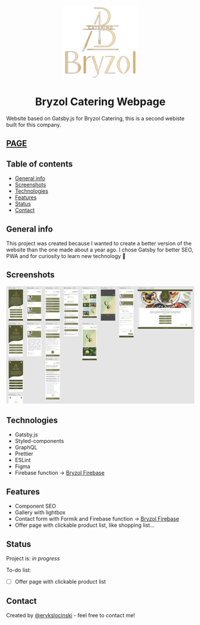 <p align="center">
  <a href="https://bryzol.pl">
    <img src="/src/images/logo.png" alt="Bryzol Catering Logo" width="200px">
  </a>
</p>
<h1 align="center">
  Bryzol Catering Webpage
</h1>

Website based on Gatsby.js for Bryzol Catering, this is a second webiste built for this company.

## [PAGE](https://bryzol.pl)

## Table of contents

- [General info](#general-info)
- [Screenshots](#screenshots)
- [Technologies](#technologies)
- [Features](#features)
- [Status](#status)
- [Contact](#contact)

## General info

This project was created because I wanted to create a better version of the website than the one made about a year ago. I chose Gatsby for better SEO, PWA and for curiosity to learn new technology :rainbow:

## Screenshots

![bryzol webpage screenshot](src/images/screenshot.png)

## Technologies

- Gatsby.js
- Styled-components
- GraphQL
- Prettier
- ESLint
- Figma
- Firebase function -> [Bryzol Firebase](https://github.com/erq-programmer/bryzol-firebase)

## Features

- Component SEO
- Gallery with lightbox
- Contact form with Formik and Firebase function -> [Bryzol Firebase](https://github.com/erq-programmer/bryzol-firebase)
- Offer page with clickable product list, like shopping list...

## Status

Project is: _in progress_

To-do list:

- [ ] Offer page with clickable product list

## Contact

Created by [@erykslocinski](mailto:eryk.slocinski@gmail.com) - feel free to contact me!
